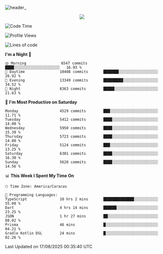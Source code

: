 ![header_](https://github.com/user-attachments/assets/4010d822-ccdc-4198-b608-18c773338d18)


<p align="center">
  <a href="http://www.github.com/thevacs">
    <img src="https://github-readme-streak-stats.herokuapp.com/?user=thevacs&stroke=ffffff&background=1c1917&ring=0891b2&fire=0891b2&currStreakNum=ffffff&currStreakLabel=0891b2&sideNums=ffffff&sideLabels=ffffff&dates=ffffff&hide_border=true" />
  </a>
</p>

<!--START_SECTION:waka-->
![Code Time](http://img.shields.io/badge/Code%20Time-3%2C634%20hrs%2015%20mins-blue)

![Profile Views](http://img.shields.io/badge/Profile%20Views-2-blue)

![Lines of code](https://img.shields.io/badge/From%20Hello%20World%20I%27ve%20Written-7.4%20million%20lines%20of%20code-blue)

**I'm a Night 🦉** 

```text
🌞 Morning                6547 commits        ████░░░░░░░░░░░░░░░░░░░░░   16.93 % 
🌆 Daytime                10408 commits       ███████░░░░░░░░░░░░░░░░░░   26.92 % 
🌃 Evening                13349 commits       █████████░░░░░░░░░░░░░░░░   34.52 % 
🌙 Night                  8363 commits        █████░░░░░░░░░░░░░░░░░░░░   21.63 % 
```
📅 **I'm Most Productive on Saturday** 

```text
Monday                   4529 commits        ███░░░░░░░░░░░░░░░░░░░░░░   11.71 % 
Tuesday                  5412 commits        ████░░░░░░░░░░░░░░░░░░░░░   14.00 % 
Wednesday                5950 commits        ████░░░░░░░░░░░░░░░░░░░░░   15.39 % 
Thursday                 5723 commits        ████░░░░░░░░░░░░░░░░░░░░░   14.80 % 
Friday                   5124 commits        ███░░░░░░░░░░░░░░░░░░░░░░   13.25 % 
Saturday                 6301 commits        ████░░░░░░░░░░░░░░░░░░░░░   16.30 % 
Sunday                   5628 commits        ████░░░░░░░░░░░░░░░░░░░░░   14.56 % 
```


📊 **This Week I Spent My Time On** 

```text
🕑︎ Time Zone: America/Caracas

💬 Programming Languages: 
TypeScript               10 hrs 2 mins       ██████████████░░░░░░░░░░░   55.08 % 
Dart                     4 hrs 14 mins       ██████░░░░░░░░░░░░░░░░░░░   23.25 % 
JSON                     1 hr 27 mins        ██░░░░░░░░░░░░░░░░░░░░░░░   08.02 % 
Prisma                   46 mins             █░░░░░░░░░░░░░░░░░░░░░░░░   04.21 % 
Gradle Kotlin DSL        24 mins             █░░░░░░░░░░░░░░░░░░░░░░░░   02.26 % 
```


 Last Updated on 17/08/2025 00:35:40 UTC
<!--END_SECTION:waka-->
